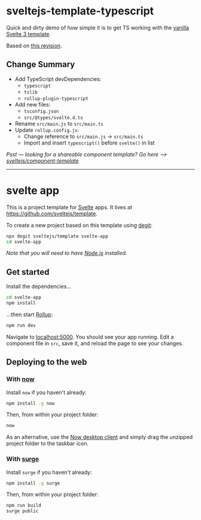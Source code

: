 # sveltejs-template-typescript
Quick and dirty demo of how simple it is to get TS working with the [vanilla Svelte 3 template](https://github.com/sveltejs/template).

Based on [this revision](https://github.com/sveltejs/template/tree/acfae9afc92e088062923199f81cf99ad145f310).

## Change Summary

- Add TypeScript devDependencies:
    - `typescript`
    - `tslib`
    - `rollup-plugin-typescript`
- Add new files:
    - `tsconfig.json`
    - `src/@types/svelte.d.ts`
- Rename `src/main.js` to `src/main.ts`
- Update `rollup.config.js`:
    - Change reference to `src/main.js` -> `src/main.ts`
    - Import and insert `typescript()` before `svelte()` in list

*Psst — looking for a shareable component template? Go here --> [sveltejs/component-template](https://github.com/sveltejs/component-template)*

---

# svelte app

This is a project template for [Svelte](https://svelte.technology) apps. It lives at https://github.com/sveltejs/template.

To create a new project based on this template using [degit](https://github.com/Rich-Harris/degit):

```bash
npx degit sveltejs/template svelte-app
cd svelte-app
```

*Note that you will need to have [Node.js](https://nodejs.org) installed.*


## Get started

Install the dependencies...

```bash
cd svelte-app
npm install
```

...then start [Rollup](https://rollupjs.org):

```bash
npm run dev
```

Navigate to [localhost:5000](http://localhost:5000). You should see your app running. Edit a component file in `src`, save it, and reload the page to see your changes.


## Deploying to the web

### With [now](https://zeit.co/now)

Install `now` if you haven't already:

```bash
npm install -g now
```

Then, from within your project folder:

```bash
now
```

As an alternative, use the [Now desktop client](https://zeit.co/download) and simply drag the unzipped project folder to the taskbar icon.

### With [surge](https://surge.sh/)

Install `surge` if you haven't already:

```bash
npm install -g surge
```

Then, from within your project folder:

```bash
npm run build
surge public
```
